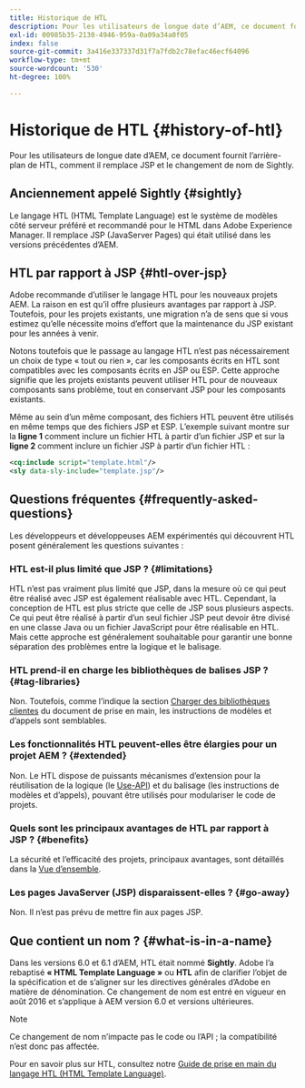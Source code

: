 ```yaml
---
title: Historique de HTL
description: Pour les utilisateurs de longue date d’AEM, ce document fournit l’arrière-plan de HTL, comment il remplace JSP et le changement de nom de Sightly.
exl-id: 00985b35-2130-4946-959a-0a09a34a0f05
index: false
source-git-commit: 3a416e337337d31f7a7fdb2c78efac46ecf64096
workflow-type: tm+mt
source-wordcount: '530'
ht-degree: 100%

---
```



# Historique de HTL {#history-of-htl}

Pour les utilisateurs de longue date d’AEM, ce document fournit l’arrière-plan de HTL, comment il remplace JSP et le changement de nom de Sightly.

## Anciennement appelé Sightly {#sightly}

Le langage HTL (HTML Template Language) est le système de modèles côté serveur préféré et recommandé pour le HTML dans Adobe Experience Manager. Il remplace JSP (JavaServer Pages) qui était utilisé dans les versions précédentes d’AEM.

## HTL par rapport à JSP {#htl-over-jsp}

Adobe recommande d’utiliser le langage HTL pour les nouveaux projets AEM. La raison en est qu’il offre plusieurs avantages par rapport à JSP. Toutefois, pour les projets existants, une migration n’a de sens que si vous estimez qu’elle nécessite moins d’effort que la maintenance du JSP existant pour les années à venir.

Notons toutefois que le passage au langage HTL n’est pas nécessairement un choix de type « tout ou rien », car les composants écrits en HTL sont compatibles avec les composants écrits en JSP ou ESP. Cette approche signifie que les projets existants peuvent utiliser HTL pour de nouveaux composants sans problème, tout en conservant JSP pour les composants existants.

Même au sein d’un même composant, des fichiers HTL peuvent être utilisés en même temps que des fichiers JSP et ESP. L’exemple suivant montre sur la **ligne 1** comment inclure un fichier HTL à partir d’un fichier JSP et sur la **ligne 2** comment inclure un fichier JSP à partir d’un fichier HTL :

```xml
<cq:include script="template.html"/>
<sly data-sly-include="template.jsp"/>
```

## Questions fréquentes {#frequently-asked-questions}

Les développeurs et développeuses AEM expérimentés qui découvrent HTL posent généralement les questions suivantes :

### HTL est-il plus limité que JSP ? {#limitations}

HTL n’est pas vraiment plus limité que JSP, dans la mesure où ce qui peut être réalisé avec JSP est également réalisable avec HTL. Cependant, la conception de HTL est plus stricte que celle de JSP sous plusieurs aspects. Ce qui peut être réalisé à partir d’un seul fichier JSP peut devoir être divisé en une classe Java ou un fichier JavaScript pour être réalisable en HTL. Mais cette approche est généralement souhaitable pour garantir une bonne séparation des problèmes entre la logique et le balisage.

### HTL prend-il en charge les bibliothèques de balises JSP ? {#tag-libraries}

Non. Toutefois, comme l’indique la section [Charger des bibliothèques clientes](getting-started.md#loading-client-libraries) du document de prise en main, les instructions de modèles et d’appels sont semblables.

### Les fonctionnalités HTL peuvent-elles être élargies pour un projet AEM ? {#extended}

Non. Le HTL dispose de puissants mécanismes d’extension pour la réutilisation de la logique (le [Use-API](#use-api-for-accessing-logic)) et du balisage (les instructions de modèles et d’appels), pouvant être utilisés pour modulariser le code de projets.

### Quels sont les principaux avantages de HTL par rapport à JSP ? {#benefits}

La sécurité et l’efficacité des projets, principaux avantages, sont détaillés dans la [Vue d’ensemble](overview.md).

### Les pages JavaServer (JSP) disparaissent-elles ? {#go-away}

Non. Il n’est pas prévu de mettre fin aux pages JSP.

## Que contient un nom ? {#what-is-in-a-name}

Dans les versions 6.0 et 6.1 d’AEM, HTL était nommé **Sightly**. Adobe l’a rebaptisé **« HTML Template Language »** ou **HTL** afin de clarifier l’objet de la spécification et de s’aligner sur les directives générales d’Adobe en matière de dénomination. Ce changement de nom est entré en vigueur en août 2016 et s’applique à AEM version 6.0 et versions ultérieures.

>[!NOTE]
>
>Ce changement de nom n’impacte pas le code ou l’API ; la compatibilité n’est donc pas affectée.

Pour en savoir plus sur HTL, consultez notre [Guide de prise en main du langage HTL (HTML Template Language)](overview.md).
